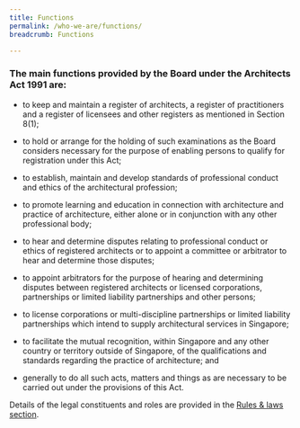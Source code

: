 ```yaml
---
title: Functions
permalink: /who-we-are/functions/
breadcrumb: Functions

---
```



### **The main functions provided by the Board under the Architects Act 1991 are:**

* to keep and maintain a register of architects, a register of practitioners and a register of licensees and other registers as mentioned in Section 8(1);

* to hold or arrange for the holding of such examinations as the Board considers necessary for the purpose of enabling persons to qualify for registration under this Act;

* to establish, maintain and develop standards of professional conduct and ethics of the architectural profession;

* to promote learning and education in connection with architecture and practice of architecture, either alone or in conjunction with any other professional body;

* to hear and determine disputes relating to professional conduct or ethics of registered architects or to appoint a committee or arbitrator to hear and determine those disputes;

* to appoint arbitrators for the purpose of hearing and determining disputes between registered architects or licensed corporations, partnerships or limited liability partnerships and other persons;

* to license corporations or multi-discipline partnerships or limited liability partnerships which intend to supply architectural services in Singapore; 

* to facilitate the mutual recognition, within Singapore and any other country or territory outside of Singapore, of the qualifications and standards regarding the practice of architecture; and 

* generally to do all such acts, matters and things as are necessary to be carried out under the provisions of this Act.

Details of the legal constituents and roles are provided in the [Rules & laws section](/who-we-are/rules-and-laws/).
